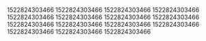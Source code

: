 1522824303466
1522824303466
1522824303466
1522824303466
1522824303466
1522824303466
1522824303466
1522824303466
1522824303466
1522824303466
1522824303466
1522824303466
1522824303466
1522824303466
1522824303466
